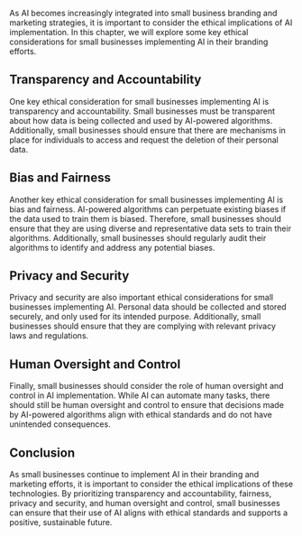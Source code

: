 

As AI becomes increasingly integrated into small business branding and marketing strategies, it is important to consider the ethical implications of AI implementation. In this chapter, we will explore some key ethical considerations for small businesses implementing AI in their branding efforts.

Transparency and Accountability
-------------------------------

One key ethical consideration for small businesses implementing AI is transparency and accountability. Small businesses must be transparent about how data is being collected and used by AI-powered algorithms. Additionally, small businesses should ensure that there are mechanisms in place for individuals to access and request the deletion of their personal data.

Bias and Fairness
-----------------

Another key ethical consideration for small businesses implementing AI is bias and fairness. AI-powered algorithms can perpetuate existing biases if the data used to train them is biased. Therefore, small businesses should ensure that they are using diverse and representative data sets to train their algorithms. Additionally, small businesses should regularly audit their algorithms to identify and address any potential biases.

Privacy and Security
--------------------

Privacy and security are also important ethical considerations for small businesses implementing AI. Personal data should be collected and stored securely, and only used for its intended purpose. Additionally, small businesses should ensure that they are complying with relevant privacy laws and regulations.

Human Oversight and Control
---------------------------

Finally, small businesses should consider the role of human oversight and control in AI implementation. While AI can automate many tasks, there should still be human oversight and control to ensure that decisions made by AI-powered algorithms align with ethical standards and do not have unintended consequences.

Conclusion
----------

As small businesses continue to implement AI in their branding and marketing efforts, it is important to consider the ethical implications of these technologies. By prioritizing transparency and accountability, fairness, privacy and security, and human oversight and control, small businesses can ensure that their use of AI aligns with ethical standards and supports a positive, sustainable future.
